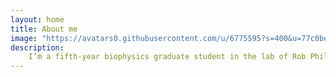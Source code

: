 ```yaml
---
layout: home
title: About me
image: "https://avatars0.githubusercontent.com/u/6775595?s=400&u=77c0bedfd029823ff7044e6bb787efa4d0d17070&v=4"
description: 
    I’m a fifth-year biophysics graduate student in the lab of Rob Phillips at Caltech in Pasadena, CA. I am deeply in love with anything microbial, quantitative, or wrapped in tortillas. I firmly believe that the future of biology relies on an intuition for the physics that governs it. When not killing billions of bacteria, I’m either learning new programming languages, exploring the public lands of California, or taking photos of higher organisms.
---
```


